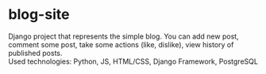 # blog-site

Django project that represents the simple blog. You can add new post, comment some post, take some actions (like, dislike), view history of published posts. <br/> Used technologies: Python, JS, HTML/CSS, Django Framework, PostgreSQL
